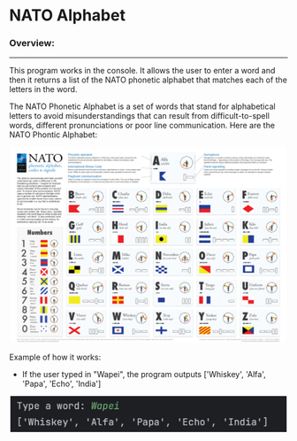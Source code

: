 # NATO Alphabet
### Overview: ###
_________________
This program works in the console. It allows the user to enter a word and then it returns a list of the NATO phonetic alphabet that matches each of the letters in the word. 

The NATO Phonetic Alphabet is a set of words that stand for alphabetical letters to avoid misunderstandings that can result from difficult-to-spell words, different pronunciations or poor line communication.
Here are the NATO Phontic Alphabet:
<p align="center">
  <img src="https://github.com/w-diana/100_days_Python_Challenge/blob/main/Day_26%20-%20NATO%20Alphabet/NATO-phonetic-alphabet.jpg" width="500">
</p>

Example of how it works:
- If the user typed in "Wapei", the program outputs ['Whiskey', 'Alfa', 'Papa', 'Echo', 'India']
<p align="center">
  <img src="https://github.com/w-diana/100_days_Python_Challenge/blob/main/Day_26%20-%20NATO%20Alphabet/screenshot.jpg" width="500">
</p>




